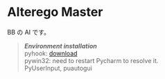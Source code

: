 # Alterego Master
BB の AI です。
 
> ***Environment installation***<br>
> pyhook: [download](https://www.lfd.uci.edu/~gohlke/pythonlibs/#pyhook)<br/>
> pywin32: need to restart Pycharm to resolve it.<br/>
> PyUserInput, puautogui<br/>


